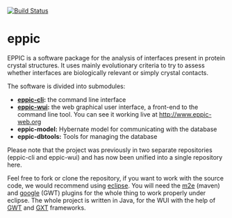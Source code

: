 [![Build Status](https://travis-ci.org/eppic-team/eppic.svg)](https://travis-ci.org/eppic-team/eppic)

eppic
=====

EPPIC is a software package for the analysis of interfaces present in protein crystal structures. It uses mainly evolutionary criteria to try to assess whether interfaces are biologically relevant or simply crystal contacts.

The software is divided into submodules: 
* **[eppic-cli](eppic-cli/README.md):** the command line interface
* **[eppic-wui](eppic-wui/README.md):** the web graphical user interface, a front-end to the command line tool. You can see it working live at http://www.eppic-web.org
* **eppic-model:** Hybernate model for communicating with the database
* **eppic-dbtools:** Tools for managing the database

Please note that the project was previously in two separate repositories (eppic-cli and eppic-wui) and has now been unified into a single repository here.

Feel free to fork or clone the repository, if you want to work with the source code, we would recommend using [eclipse](https://www.eclipse.org/). You will need the [m2e](https://www.eclipse.org/m2e/) (maven) and [google](https://developers.google.com/eclipse/) (GWT) plugins for the whole thing to work properly under eclipse. The whole project is written in Java, for the WUI with the help of [GWT](http://www.gwtproject.org) and [GXT](http://www.sencha.com/products/gxt/) frameworks.
